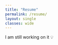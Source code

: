 ```yaml
---
title: "Resume"
permalink: /resume/
layout: single
classes: wide
---
```


I am still working on it 💡
